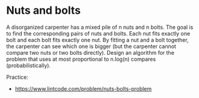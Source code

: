 # Nuts and bolts

A disorganized carpenter has a mixed pile of n nuts and n bolts. The goal is to find the corresponding pairs of nuts and bolts. Each nut fits exactly one bolt and each bolt fits exactly one nut. By fitting a nut and a bolt together, the carpenter can see which one is bigger (but the carpenter cannot compare two nuts or two bolts directly). Design an algorithm for the problem that uses at most proportional to n.log(n) compares (probabilistically).

Practice:

- https://www.lintcode.com/problem/nuts-bolts-problem
